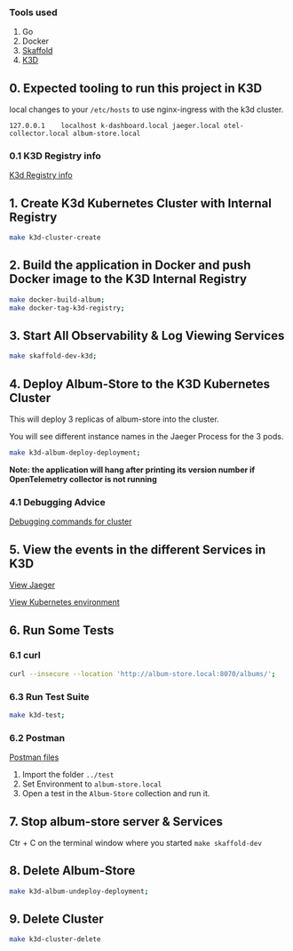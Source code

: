 ### Tools used

1. Go
2. Docker
3. [Skaffold](https://skaffold.dev/)
4. [K3D](https://k3d.io/v5.4.6/)

## 0. Expected tooling to run this project in K3D

local changes to your `/etc/hosts` to use nginx-ingress with the k3d cluster.

```127.0.0.1	localhost k-dashboard.local jaeger.local otel-collector.local album-store.local```

### 0.1 K3D Registry info

[K3d Registry info](K3D-registry.md)

## 1. Create K3d Kubernetes Cluster with Internal Registry

```bash
make k3d-cluster-create
```

## 2. Build the application in Docker and push Docker image to the  K3D Internal Registry

```bash
make docker-build-album;
make docker-tag-k3d-registry;
```

## 3. Start All Observability & Log Viewing Services
 
```bash
make skaffold-dev-k3d;
```

## 4. Deploy Album-Store to the K3D Kubernetes Cluster

This will deploy 3 replicas of album-store into the cluster. 

You will see different instance names in the Jaeger Process for the 3 pods.

```bash
make k3d-album-deploy-deployment;
```

**Note: the application will hang after printing its version number if  OpenTelemetry collector is not running**

### 4.1 Debugging Advice  

[Debugging commands for cluster](K3D-Debugging.md)

## 5. View the events in the different Services in K3D

[View Jaeger](http://jaeger.local:8070/search?limit=20&service=album-store)

[View Kubernetes environment](http://k-dashboard:8070/)

## 6. Run Some Tests

### 6.1 curl

```bash
curl --insecure --location 'http://album-store.local:8070/albums/'; 
```

### 6.3 Run Test Suite

```bash
make k3d-test;
```

### 6.2 Postman

[Postman files](../test/postman_collection.json)

1. Import the folder `../test`
1. Set Environment to `album-store.local`
1. Open a test in the `Album-Store` collection and run it.

## 7. Stop album-store server & Services  

Ctr + C on the terminal window where you started `make skaffold-dev`

## 8. Delete Album-Store

```bash
make k3d-album-undeploy-deployment;
```

## 9. Delete Cluster

```bash
make k3d-cluster-delete
```

